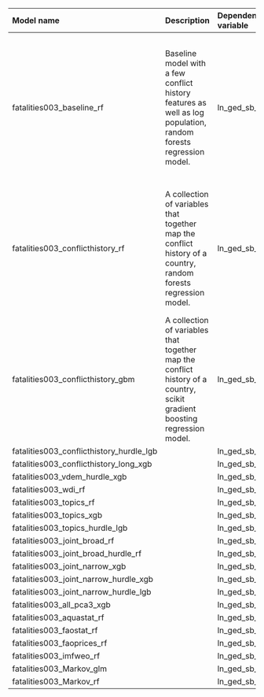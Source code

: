 | Model name                               | Description                                                                                                               | Dependent variable   | Queryset                            | Algorithm                 | Long description                                                                                                                                                                                                                                                                                                                                                                                                                                                                                                                                                                                                                         | PCA   |
|:-----------------------------------------|:--------------------------------------------------------------------------------------------------------------------------|:---------------------|:------------------------------------|:--------------------------|:-----------------------------------------------------------------------------------------------------------------------------------------------------------------------------------------------------------------------------------------------------------------------------------------------------------------------------------------------------------------------------------------------------------------------------------------------------------------------------------------------------------------------------------------------------------------------------------------------------------------------------------------|:------|
| fatalities003_baseline_rf                | Baseline model with a few conflict history features as well as log population, random forests regression model.           | ln_ged_sb_dep        | fatalities002_baseline              | XGBRFRegressor            | A very simple model with only five data columns (each column representing one feature): The number of fatalities in the same country at $t-1$, three decay functions of time since there was at least five fatalities in a single month, for each of the UCDP conflict types -- state-based, one-sided, or non-state conflict -- and log population size (Hegre2020RP,Pettersson2021JPR).The features in the baseline are included in all the models described below. This ensures that all models in the ensemble provides at least moderately good predictions, while guaranteeing diversity in feature sets and modelling approaches. | False |
| fatalities003_conflicthistory_rf         | A collection of variables that together map the conflict history of a country, random forests regression model.           | ln_ged_sb_dep        | fatalities002_conflict_history      | XGBRFRegressor            | A collection of variables that together map the conflict history of a country. The features include lagged dependent variables for each conflict type as coded by the UCDP (state-based, one-sided, or non-state) for up to each of the preceding six months, decay functions of time since conflict caused 5, 100, and 500 deaths in a month, for each type of violence, whether ACLED (https://doi.org/10.1177/0022343310378914 recorded similar violence, and whether there was recent violence in any neighboring countries.                                                                                                         | False |
| fatalities003_conflicthistory_gbm        | A collection of variables that together map the conflict history of a country, scikit gradient boosting regression model. | ln_ged_sb_dep        | fatalities002_conflict_history      | GradientBoostingRegressor |                                                                                                                                                                                                                                                                                                                                                                                                                                                                                                                                                                                                                                          | False |
| fatalities003_conflicthistory_hurdle_lgb |                                                                                                                           | ln_ged_sb_dep        | fatalities002_conflict_history      | HurdleRegression          |                                                                                                                                                                                                                                                                                                                                                                                                                                                                                                                                                                                                                                          | False |
| fatalities003_conflicthistory_long_xgb   |                                                                                                                           | ln_ged_sb_dep        | fatalities002_conflict_history_long | XGBRegressor              |                                                                                                                                                                                                                                                                                                                                                                                                                                                                                                                                                                                                                                          | False |
| fatalities003_vdem_hurdle_xgb            |                                                                                                                           | ln_ged_sb_dep        | fatalities002_vdem_short            | HurdleRegression          |                                                                                                                                                                                                                                                                                                                                                                                                                                                                                                                                                                                                                                          | False |
| fatalities003_wdi_rf                     |                                                                                                                           | ln_ged_sb_dep        | fatalities002_wdi_short             | XGBRFRegressor            |                                                                                                                                                                                                                                                                                                                                                                                                                                                                                                                                                                                                                                          | False |
| fatalities003_topics_rf                  |                                                                                                                           | ln_ged_sb_dep        | fatalities002_topics                | XGBRFRegressor            |                                                                                                                                                                                                                                                                                                                                                                                                                                                                                                                                                                                                                                          | False |
| fatalities003_topics_xgb                 |                                                                                                                           | ln_ged_sb_dep        | fatalities002_topics                | XGBRegressor              |                                                                                                                                                                                                                                                                                                                                                                                                                                                                                                                                                                                                                                          | False |
| fatalities003_topics_hurdle_lgb          |                                                                                                                           | ln_ged_sb_dep        | fatalities002_topics                | HurdleRegression          |                                                                                                                                                                                                                                                                                                                                                                                                                                                                                                                                                                                                                                          | False |
| fatalities003_joint_broad_rf             |                                                                                                                           | ln_ged_sb_dep        | fatalities002_joint_broad           | XGBRFRegressor            |                                                                                                                                                                                                                                                                                                                                                                                                                                                                                                                                                                                                                                          | False |
| fatalities003_joint_broad_hurdle_rf      |                                                                                                                           | ln_ged_sb_dep        | fatalities002_joint_broad           | HurdleRegression          |                                                                                                                                                                                                                                                                                                                                                                                                                                                                                                                                                                                                                                          | False |
| fatalities003_joint_narrow_xgb           |                                                                                                                           | ln_ged_sb_dep        | fatalities002_joint_narrow          | XGBRFRegressor            |                                                                                                                                                                                                                                                                                                                                                                                                                                                                                                                                                                                                                                          | False |
| fatalities003_joint_narrow_hurdle_xgb    |                                                                                                                           | ln_ged_sb_dep        | fatalities002_joint_narrow          | HurdleRegression          |                                                                                                                                                                                                                                                                                                                                                                                                                                                                                                                                                                                                                                          | False |
| fatalities003_joint_narrow_hurdle_lgb    |                                                                                                                           | ln_ged_sb_dep        | fatalities002_joint_narrow          | HurdleRegression          |                                                                                                                                                                                                                                                                                                                                                                                                                                                                                                                                                                                                                                          | False |
| fatalities003_all_pca3_xgb               |                                                                                                                           | ln_ged_sb_dep        | fatalities002_all_features          | XGBRegressor              |                                                                                                                                                                                                                                                                                                                                                                                                                                                                                                                                                                                                                                          | True  |
| fatalities003_aquastat_rf                |                                                                                                                           | ln_ged_sb_dep        | fatalities002_aquastat              | XGBRFRegressor            |                                                                                                                                                                                                                                                                                                                                                                                                                                                                                                                                                                                                                                          | False |
| fatalities003_faostat_rf                 |                                                                                                                           | ln_ged_sb_dep        | fatalities002_faostat               | XGBRFRegressor            |                                                                                                                                                                                                                                                                                                                                                                                                                                                                                                                                                                                                                                          | False |
| fatalities003_faoprices_rf               |                                                                                                                           | ln_ged_sb_dep        | fatalities002_faoprices             | XGBRFRegressor            |                                                                                                                                                                                                                                                                                                                                                                                                                                                                                                                                                                                                                                          | False |
| fatalities003_imfweo_rf                  |                                                                                                                           | ln_ged_sb_dep        | fatalities002_imfweo                | XGBRFRegressor            |                                                                                                                                                                                                                                                                                                                                                                                                                                                                                                                                                                                                                                          | False |
| fatalities003_Markov_glm                 |                                                                                                                           | ln_ged_sb_dep        | fatalities002_joint_narrow          | rf                        |                                                                                                                                                                                                                                                                                                                                                                                                                                                                                                                                                                                                                                          | False |
| fatalities003_Markov_rf                  |                                                                                                                           | ln_ged_sb_dep        | fatalities002_joint_narrow          | glm                       |                                                                                                                                                                                                                                                                                                                                                                                                                                                                                                                                                                                                                                          | False |